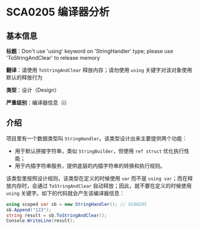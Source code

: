 # SCA0205 编译器分析

## 基本信息

**标题**：Don't use 'using' keyword on 'StringHandler' type; please use 'ToStringAndClear' to release memory

**翻译**：请使用 `ToStringAndClear` 释放内存；请勿使用 `using` 关键字对该对象使用默认的释放行为

**类型**：设计（Design）

**严重级别**：编译器信息（ℹ）

## 介绍

项目里有一个数据类型叫 `StringHandler`。该类型设计出来主要提供两个功能：

* 用于默认拼接字符串，类似 `StringBuilder`，但使用 `ref struct` 优化执行性能；
* 用于内插字符串服务，提供底层的内插字符串的转换和执行规则。

该类型里按照设计规则，该类型在定义的时候使用 `var` 而不是 `using var`；而在释放内存时，会通过 `ToStringAndClear` 自动释放；因此，就不要在定义的时候使用 `using` 关键字。如下的代码就会产生该编译器信息：

```csharp
using scoped var sb = new StringHandler(); // SCA0205
sb.Append("123");
string result = sb.ToStringAndClear();
Console.WriteLine(result);
```

